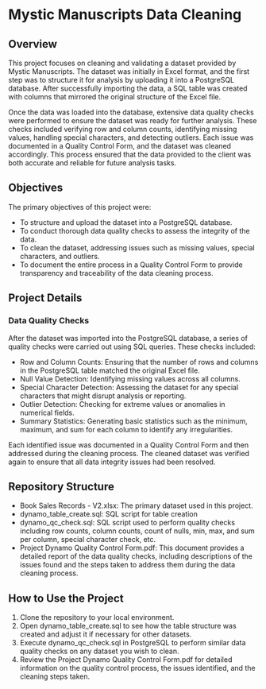 # Mystic Manuscripts Data Cleaning
## Overview

This project focuses on cleaning and validating a dataset provided by Mystic Manuscripts. The dataset was initially in Excel format, and the first step was to structure it for analysis by uploading it into a PostgreSQL database. After successfully importing the data, a SQL table was created with columns that mirrored the original structure of the Excel file.

Once the data was loaded into the database, extensive data quality checks were performed to ensure the dataset was ready for further analysis. These checks included verifying row and column counts, identifying missing values, handling special characters, and detecting outliers. Each issue was documented in a Quality Control Form, and the dataset was cleaned accordingly. This process ensured that the data provided to the client was both accurate and reliable for future analysis tasks.

## Objectives
The primary objectives of this project were:

* To structure and upload the dataset into a PostgreSQL database.
* To conduct thorough data quality checks to assess the integrity of the data.
* To clean the dataset, addressing issues such as missing values, special characters, and outliers.
* To document the entire process in a Quality Control Form to provide transparency and traceability of the data cleaning process.

## Project Details
### Data Quality Checks
After the dataset was imported into the PostgreSQL database, a series of quality checks were carried out using SQL queries. These checks included:

* Row and Column Counts: Ensuring that the number of rows and columns in the PostgreSQL table matched the original Excel file.
* Null Value Detection: Identifying missing values across all columns.
* Special Character Detection: Assessing the dataset for any special characters that might disrupt analysis or reporting.
* Outlier Detection: Checking for extreme values or anomalies in numerical fields.
* Summary Statistics: Generating basic statistics such as the minimum, maximum, and sum for each column to identify any irregularities.

Each identified issue was documented in a Quality Control Form and then addressed during the cleaning process. The cleaned dataset was verified again to ensure that all data integrity issues had been resolved.

## Repository Structure

* Book Sales Records - V2.xlsx: The primary dataset used in this project.
* dynamo_table_create.sql: SQL script for table creation
* dynamo_qc_check.sql: SQL script used to perform quality checks including row counts, column counts, count of nulls, min, max, and sum per column, special character check, etc.
* Project Dynamo Quality Control Form.pdf: This document provides a detailed report of the data quality checks, including descriptions of the issues found and the steps taken to address them during the data cleaning process.

## How to Use the Project
1. Clone the repository to your local environment.
2. Open dynamo_table_create.sql to see how the table structure was created and adjust it if necessary for other datasets.
3. Execute dynamo_qc_check.sql in PostgreSQL to perform similar data quality checks on any dataset you wish to clean.
4. Review the Project Dynamo Quality Control Form.pdf for detailed information on the quality control process, the issues identified, and the cleaning steps taken.
